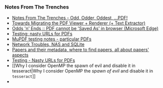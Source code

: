 ### Notes From The Trenches

* [Notes From The Trenches - Odd, Odder, Oddest, ...PDF!](Progress%20in%20Development/Notes%20From%20The%20Trenches%20-%20Odd,%20Odder,%20Oddest,%20...PDF!.md)
* [Towards Migrating the PDF Viewer + Renderer (+ Text Extractor)](Progress%20in%20Development/Towards%20Migrating%20the%20PDF%20Viewer%20+%20Renderer%20%28+%20Text%20Extractor%29.md)
* [Odds 'n' Ends :: PDF cannot be 'Saved As' in browser (Microsoft Edge)](Technology/Odds%20'n'%20Ends/PDFs%20in%20the%20Wild/PDF%20cannot%20be%20Saved.As%20in%20browser%20%28Microsoft%20Edge%29.md)
* [Testing: nasty URLs for PDFs](Technology/Odds%20'n'%20Ends/PDFs%20in%20the%20Wild/Testing%20-%20Nasty%20URLs%20for%20PDFs.md)
* [MuPDF testing notes - particular PDFs](Technology/Odds%20'n'%20Ends/PDFs%20in%20the%20Wild/MuPDF%20testing%20notes%20-%20particular%20PDFs.md)
* [Network Troubles, NAS and SQLite](Technology/Odds%20'n'%20Ends/Network%20Troubles,%20NAS%20and%20SQLite.md)
* [Papers and their metadata, where to find papers, all about papers' aspects](Qiqqa%20Internals/Papers%20and%20their%20metadata,%20where%20to%20find%20papers,%20all%20about%20papers'%20aspects.md)
* [Testing - Nasty URLs for PDFs](Technology/Odds%20'n'%20Ends/PDFs%20in%20the%20Wild/Testing%20-%20Nasty%20URLs%20for%20PDFs.md)
* \[\[Why I consider OpenMP the spawn of evil and disable it in tesseract|Why I consider OpenMP the *spawn of evil* and disable it in `tesseract`\]\]
* 
